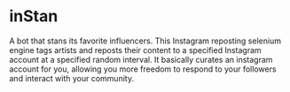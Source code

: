 # inStan
A bot that stans its favorite influencers. This Instagram reposting selenium engine tags artists and reposts their content to a specified Instagram account at a specified random interval.
It basically curates an instagram account for you, allowing you more freedom to respond to your followers and interact with your community.